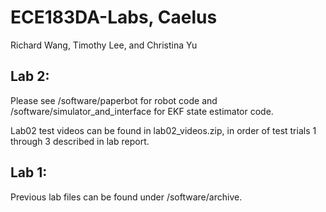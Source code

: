# ECE183DA-Labs, Caelus
Richard Wang, Timothy Lee, and Christina Yu

## Lab 2:
Please see /software/paperbot for robot code and /software/simulator_and_interface for EKF state estimator code.

Lab02 test videos can be found in lab02_videos.zip, in order of test trials 1 through 3 described in lab report.


## Lab 1:
Previous lab files can be found under /software/archive.
